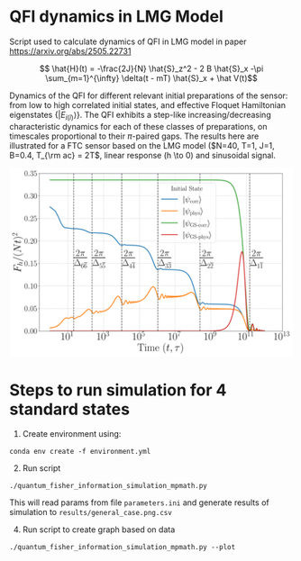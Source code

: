 # QFI dynamics in LMG Model
Script used to calculate dynamics of QFI in LMG model in paper https://arxiv.org/abs/2505.22731

```math
  \hat{H}(t) = -\frac{2J}{N} \hat{S}_z^2 - 2 B  \hat{S}_x
 -\pi \sum_{m=1}^{\infty} \delta(t - mT) \hat{S}_x + \hat V(t)
```

Dynamics of the QFI for different relevant initial preparations of the sensor: from low to high correlated initial states, and effective Floquet Hamiltonian eigenstates $\{|E_{i(\bar{i})}\rangle\}$. The QFI exhibits a step-like increasing/decreasing characteristic dynamics for each of these classes of preparations, on timescales proportional to their $\pi$-paired gaps. The results here are illustrated for a FTC sensor based on the LMG model ($N=40, T=1, J=1, B=0.4, T_{\rm ac} = 2T$, linear response \(h \to 0\) and sinusoidal signal.

![Plot for QFI](results/qfi_dynamics.png "QFI dynamics")


# Steps to run simulation for 4 standard states

1. Create environment using:
```
conda env create -f environment.yml
```
2. Run script 
```
./quantum_fisher_information_simulation_mpmath.py
```
This will read params from file `parameters.ini` and generate results of simulation to `results/general_case.png.csv`

4. Run script to create graph based on data
```
./quantum_fisher_information_simulation_mpmath.py --plot
```
